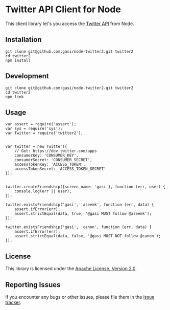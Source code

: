 # Twitter API Client for Node

This client library let's you access the [Twitter API][twitter-api] from Node.


## Installation

    git clone git@github.com:gasi/node-twitter2.git twitter2
    cd twitter2
    npm install


## Development

    git clone git@github.com:gasi/node-twitter2.git twitter2
    cd twitter2
    npm link


## Usage

    var assert = require('assert');
    var sys = require('sys');
    var Twitter = require('twitter2');


    var twitter = new Twitter({
        // Get: https://dev.twitter.com/apps
        consumerKey: 'CONSUMER_KEY',
        consumerSecret: 'CONSUMER_SECRET',
        accessTokenKey: 'ACCESS_TOKEN',
        accessTokenSecret: 'ACCESS_TOKEN_SECRET'
    });


    twitter.createFriendship({screen_name: 'gasi'}, function (err, user) {
        console.log(err || user);
    });

    twitter.existsFriendship('gasi', 'aseemk', function (err, data) {
        assert.ifError(err);
        assert.strictEqual(data, true, '@gasi MUST follow @aseemk');
    });

    twitter.existsFriendship('gasi', 'canon', function (err, data) {
        assert.ifError(err);
        assert.strictEqual(data, false, '@gasi MUST NOT follow @canon');
    });


## License

This library is licensed under the [Apache License, Version 2.0][license].


## Reporting Issues

If you encounter any bugs or other issues, please file them in the
[issue tracker][issue-tracker].


[twitter-api]: http://dev.twitter.com/pages/api_overview
[issue-tracker]: https://github.com/gasi/node-twitter2/issues
[license]: http://www.apache.org/licenses/LICENSE-2.0.html
